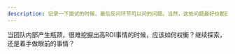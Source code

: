 ```yaml
---
description: 记录一下面试的时候，最后反问环节可以问的问题。当然，这些问题最好也都已经要有自己的思考。
---
```

当团队内部产生瓶颈，很难挖掘出高ROI事情的时候，应该如何权衡？继续探索，还是着手做眼前的事情？
